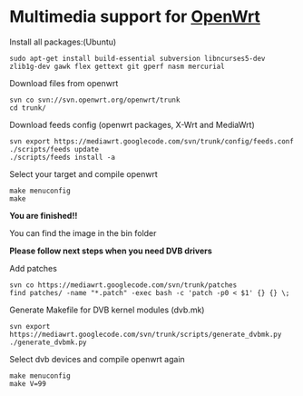 # Multimedia support for [OpenWrt](https://openwrt.org/) #

Install all packages:(Ubuntu)
```
sudo apt-get install build-essential subversion libncurses5-dev zlib1g-dev gawk flex gettext git gperf nasm mercurial
```

Download files from openwrt
```
svn co svn://svn.openwrt.org/openwrt/trunk
cd trunk/
```

Download feeds config (openwrt packages, X-Wrt and MediaWrt)
```
svn export https://mediawrt.googlecode.com/svn/trunk/config/feeds.conf
./scripts/feeds update
./scripts/feeds install -a
```

Select your target and compile openwrt
```
make menuconfig
make
```

**You are finished!!**

You can find the image in the bin folder

**Please follow next steps when you need DVB drivers**

Add patches
```
svn co https://mediawrt.googlecode.com/svn/trunk/patches
find patches/ -name "*.patch" -exec bash -c 'patch -p0 < $1' {} {} \;
```

Generate Makefile for DVB kernel modules (dvb.mk)
```
svn export https://mediawrt.googlecode.com/svn/trunk/scripts/generate_dvbmk.py
./generate_dvbmk.py
```

Select dvb devices and compile openwrt again
```
make menuconfig
make V=99
```